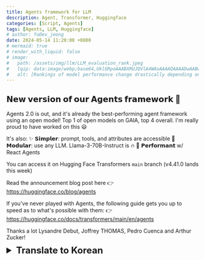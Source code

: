 ```yaml
---
title: Agents framework for LLM
description: Agent, Transformer, Huggingface
categories: [Script, Agents]
tags: [Agents, LLM, Huggingface]
# author: foDev_jeong
date: 2024-05-14 11:20:00 +0800
# mermaid: true
# render_with_liquid: false
# image:
#   path: /assets/img/llm/LLM_evaluation_rank.jpeg
#   lqip: data:image/webp;base64,UklGRpoAAABXRUJQVlA4WAoAAAAQAAAADwAABwAAQUxQSDIAAAARL0AmbZurmr57yyIiqE8oiG0bejIYEQTgqiDA9vqnsUSI6H+oAERp2HZ65qP/VIAWAFZQOCBCAAAA8AEAnQEqEAAIAAVAfCWkAALp8sF8rgRgAP7o9FDvMCkMde9PK7euH5M1m6VWoDXf2FkP3BqV0ZYbO6NA/VFIAAAA
#   alt: [Rankings of model performance change drastically depending on which LLM is used as the judge on KILT-NQ]
---
```


## 𝗡𝗲𝘄 𝘃𝗲𝗿𝘀𝗶𝗼𝗻 𝗼𝗳 𝗼𝘂𝗿 𝗔𝗴𝗲𝗻𝘁𝘀 𝗳𝗿𝗮𝗺𝗲𝘄𝗼𝗿𝗸 🙌

Agents 2.0 is out, and it's already the best-performing agent framework using an open model! Top 1 of open models on GAIA, top 4 overall. I'm really proud to have worked on this 😃 

It's also:
✨ 𝗦𝗶𝗺𝗽𝗹𝗲𝗿: prompt, tools, and attributes are accessible
🧩 𝗠𝗼𝗱𝘂𝗹𝗮𝗿: use any LLM. Llama-3-70B-Instruct is 🔥
💪 𝗣𝗲𝗿𝗳𝗼𝗿𝗺𝗮𝗻𝘁 w/ React Agents

You can access it on Hugging Face Transformers `main` branch (v4.41.0 lands this week)

Read the announcement blog post here 👉 <https://huggingface.co/blog/agents>

If you've never played with Agents, the following guide gets you up to speed as to what's possible with them:
👉 <https://huggingface.co/docs/transformers/main/en/agents>

Thanks a lot Lysandre Debut, Joffrey THOMAS, Pedro Cuenca and Arthur Zucker!


<details markdown="1">
<summary style= "font-size:24px; line-height:24px; font-weight:bold; cursor:pointer;" > Translate to Korean </summary>

* * * 

에이전트 프레임워크🙌의 새 버전

Agents 2.0이 출시되었으며 이미 개방형 모델을 사용하는 최고의 에이전트 프레임워크입니다! GAIA의 개방형 모델 상위 1위, 전체 상위 4위. 이 😃 작업을 하게 되어 정말 자랑스럽습니다 

또한 다음과 같습니다.
✨ 더 간단함: 프롬프트, 도구 및 속성에 액세스할 수 있습니다.
🧩 모듈식: 모든 LLM을 사용합니다. Llama-3-70B-Instruct는 🔥
💪 React Agent를 사용한 성능

Hugging Face Transformers 'main' 브랜치에서 액세스할 수 있습니다(v4.41.0은 이번 주에 출시됨).

여기에서 👉 발표 블로그 게시물을 읽어보세요 👉 <https://huggingface.co/blog/agents>

에이전트를 한 번도 플레이해본 적이 없다면, 다음 가이드를 통해 에이전트로 무엇을 할 수 있는지 빠르게 파악할 수 있습니다.
👉 <https://huggingface.co/docs/transformers/main/en/agents>

Lysandre Debut, Joffrey THOMAS, Pedro Cuenca, Arthur Zucker 감사합니다!

</details>